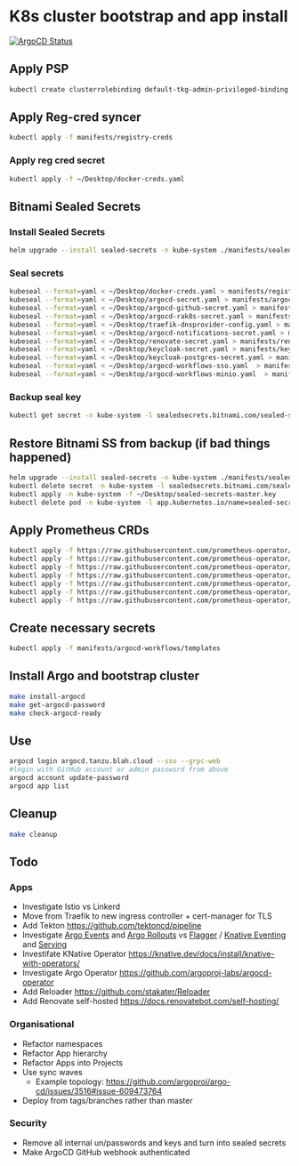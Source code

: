# K8s cluster bootstrap and app install

[![ArgoCD Status](https://argocd.tanzu.blah.cloud/api/badge?name=bootstrap-cluster&revision=true)](https://argocd.tanzu.blah.cloud/applications/bootstrap-cluster)

## Apply PSP

```sh
kubectl create clusterrolebinding default-tkg-admin-privileged-binding --clusterrole=psp:vmware-system-privileged --group=system:authenticated
```

## Apply Reg-cred syncer

```sh
kubectl apply -f manifests/registry-creds
```

### Apply reg cred secret

```sh
kubectl apply -f ~/Desktop/docker-creds.yaml
```

## Bitnami Sealed Secrets

### Install Sealed Secrets

```sh
helm upgrade --install sealed-secrets -n kube-system ./manifests/sealed-secrets -f manifests/sealed-secrets/values.yaml
```

### Seal secrets

```sh
kubeseal --format=yaml < ~/Desktop/docker-creds.yaml > manifests/registry-creds/docker-creds-sealed.yaml
kubeseal --format=yaml < ~/Desktop/argocd-secret.yaml > manifests/argocd/templates/argocd-sealed-secret.yaml
kubeseal --format=yaml < ~/Desktop/argocd-github-secret.yaml > manifests/argocd/templates/argocd-github-sealed-secret.yaml
kubeseal --format=yaml < ~/Desktop/argocd-rak8s-secret.yaml > manifests/argocd/templates/argocd-rak8s-sealed-secret.yaml
kubeseal --format=yaml < ~/Desktop/traefik-dnsprovider-config.yaml > manifests/traefik/templates/traefik-dnsprovider-config-sealed.yaml
kubeseal --format=yaml < ~/Desktop/argocd-notifications-secret.yaml > manifests/argocd-notifications/templates/argocd-notifications-secret-sealed.yaml
kubeseal --format=yaml < ~/Desktop/renovate-secret.yaml > manifests/renovate/templates/renovate-sealed-secret.yaml
kubeseal --format=yaml < ~/Desktop/keycloak-secret.yaml > manifests/keycloak/templates/keycloak-secret-sealed.yaml
kubeseal --format=yaml < ~/Desktop/keycloak-postgres-secret.yaml > manifests/keycloak/templates/keycloak-postgres-secret-sealed.yaml
kubeseal --format=yaml < ~/Desktop/argocd-workflows-sso.yaml  > manifests/argocd-workflows/templates/argocd-workflows-sso-sealed.yaml
kubeseal --format=yaml < ~/Desktop/argocd-workflows-minio.yaml  > manifests/argocd-workflows/templates/argocd-workflows-minio-sealed.yaml
```

### Backup seal key

```sh
kubectl get secret -n kube-system -l sealedsecrets.bitnami.com/sealed-secrets-key -o yaml > ~/Desktop/sealed-secrets-master.key
```

## Restore Bitnami SS from backup (if bad things happened)

```sh
helm upgrade --install sealed-secrets -n kube-system ./manifests/sealed-secrets -f manifests/sealed-secrets/values.yaml
kubectl delete secret -n kube-system -l sealedsecrets.bitnami.com/sealed-secrets-key=active
kubectl apply -n kube-system -f ~/Desktop/sealed-secrets-master.key
kubectl delete pod -n kube-system -l app.kubernetes.io/name=sealed-secrets
```

## Apply Prometheus CRDs

```sh
kubectl apply -f https://raw.githubusercontent.com/prometheus-operator/prometheus-operator/v0.47.0/example/prometheus-operator-crd/monitoring.coreos.com_alertmanagerconfigs.yaml
kubectl apply -f https://raw.githubusercontent.com/prometheus-operator/prometheus-operator/v0.47.0/example/prometheus-operator-crd/monitoring.coreos.com_alertmanagers.yaml
kubectl apply -f https://raw.githubusercontent.com/prometheus-operator/prometheus-operator/v0.47.0/example/prometheus-operator-crd/monitoring.coreos.com_podmonitors.yaml
kubectl apply -f https://raw.githubusercontent.com/prometheus-operator/prometheus-operator/v0.47.0/example/prometheus-operator-crd/monitoring.coreos.com_probes.yaml
kubectl apply -f https://raw.githubusercontent.com/prometheus-operator/prometheus-operator/v0.47.0/example/prometheus-operator-crd/monitoring.coreos.com_prometheuses.yaml
kubectl apply -f https://raw.githubusercontent.com/prometheus-operator/prometheus-operator/v0.47.0/example/prometheus-operator-crd/monitoring.coreos.com_servicemonitors.yaml
kubectl apply -f https://raw.githubusercontent.com/prometheus-operator/prometheus-operator/v0.47.0/example/prometheus-operator-crd/monitoring.coreos.com_thanosrulers.yaml
```

## Create necessary secrets

```sh
kubectl apply -f manifests/argocd-workflows/templates
```

## Install Argo and bootstrap cluster

```sh
make install-argocd
make get-argocd-password
make check-argocd-ready
```

## Use

```sh
argocd login argocd.tanzu.blah.cloud --sso --grpc-web
#login with GitHub account or admin password from above
argocd account update-password
argocd app list
```

## Cleanup

```sh
make cleanup
```

## Todo

### Apps

* Investigate Istio vs Linkerd
* Move from Traefik to new ingress controller + cert-manager for TLS
* Add Tekton <https://github.com/tektoncd/pipeline>
* Investigate [Argo Events](https://github.com/argoproj/argo-events) and [Argo Rollouts](https://argoproj.github.io/argo-rollouts/) vs [Flagger](https://github.com/fluxcd/flagger) / [Knative Eventing](https://knative.dev/docs/eventing/) and [Serving](https://knative.dev/docs/serving/)
* Investifate KNative Operator <https://knative.dev/docs/install/knative-with-operators/>
* Investigate Argo Operator <https://github.com/argoproj-labs/argocd-operator>
* Add Reloader <https://github.com/stakater/Reloader>
* Add Renovate self-hosted <https://docs.renovatebot.com/self-hosting/>

### Organisational

* Refactor namespaces
* Refactor App hierarchy
* Refactor Apps into Projects
* Use sync waves
  * Example topology: <https://github.com/argoproj/argo-cd/issues/3516#issue-609473764>
* Deploy from tags/branches rather than master

### Security

* Remove all internal un/passwords and keys and turn into sealed secrets
* Make ArgoCD GitHub webhook authenticated
